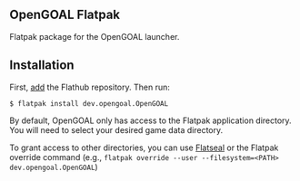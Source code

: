 OpenGOAL Flatpak
----------------

Flatpak package for the OpenGOAL launcher.

## Installation

First, [add](https://flatpak.org/setup) the Flathub repository. Then run:

```
$ flatpak install dev.opengoal.OpenGOAL
```

By default, OpenGOAL only has access to the Flatpak application directory. You will need to select your desired game data directory.

To grant access to other directories, you can use [Flatseal](https://flathub.org/apps/details/com.github.tchx84.Flatseal) or the Flatpak override command (e.g., `flatpak override --user --filesystem=<PATH> dev.opengoal.OpenGOAL`)